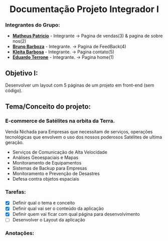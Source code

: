 <h1 align="center">Documentação Projeto Integrador I</h1>

### Integrantes do Grupo:
- [**Matheus Patricio**](https://github.com/Matheus-Patricio-dev) - Integrante -> Pagina de vendas(3) & pagina de sobre nos(2)
- [**Bruno Barboza**](https://github.com/BrunoBarbozaDeLima)  - Integrante. -> Pagina de FeedBack(4)
- [**Kleita Barbosa**](https://github.com/kleitadenje)  - Integrante. -> Pagina contato(5)
- [**Eduardo Terrone**](https://github.com/terronemusic)  - Integrante. -> Pagina home(1)



## Objetivo I:
Desenvolver um layout com 5 páginas de um projeto em front-end (sem código).

## Tema/Conceito do projeto:

### E-commerce de Satélites na orbita da Terra.
Venda Nichada para Empresas que necessitam de serviços, operações tecnológicas que envolvem o uso dos nossos poderosos
Satélites de ultima geração.

- Serviços de Comunicação de Alta Velocidade
- Análises Geoespaciais e Mapas
- Monitoramento de Equipamentos
- Sistemas de Backup para Empresas
- Monitoramento e Prevenção de Desastres
- Defesa contra objetos espaciais
  
### Tarefas:
- [x] Definir qual o tema e conceito
- [x] Definir qual vai ser o conteúdo da aplicação
- [x] Definir quem vai ficar com qual página para desenvolvimento
- [ ] Desenvolver o Layout da aplicação

### Anotações:



